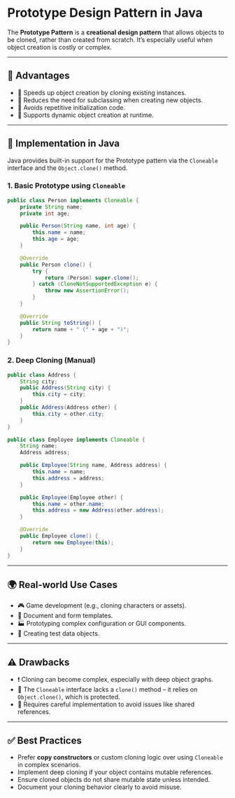 # Prototype Design Pattern in Java

The **Prototype Pattern** is a **creational design pattern** that allows objects to be cloned, rather than created from scratch. It’s especially useful when object creation is costly or complex.

---

## 🧠 Advantages

* 🚀 Speeds up object creation by cloning existing instances.
* 🧪 Reduces the need for subclassing when creating new objects.
* 🔁 Avoids repetitive initialization code.
* 🧵 Supports dynamic object creation at runtime.

---

## 🔁 Implementation in Java

Java provides built-in support for the Prototype pattern via the `Cloneable` interface and the `Object.clone()` method.

### 1. Basic Prototype using `Cloneable`

```java
public class Person implements Cloneable {
    private String name;
    private int age;

    public Person(String name, int age) {
        this.name = name;
        this.age = age;
    }

    @Override
    public Person clone() {
        try {
            return (Person) super.clone();
        } catch (CloneNotSupportedException e) {
            throw new AssertionError();
        }
    }

    @Override
    public String toString() {
        return name + " (" + age + ")";
    }
}
```

### 2. Deep Cloning (Manual)

```java
public class Address {
    String city;
    public Address(String city) {
        this.city = city;
    }
    public Address(Address other) {
        this.city = other.city;
    }
}

public class Employee implements Cloneable {
    String name;
    Address address;

    public Employee(String name, Address address) {
        this.name = name;
        this.address = address;
    }

    public Employee(Employee other) {
        this.name = other.name;
        this.address = new Address(other.address);
    }

    @Override
    public Employee clone() {
        return new Employee(this);
    }
}
```

---

## 🌍 Real-world Use Cases

* 🎮 Game development (e.g., cloning characters or assets).
* 📄 Document and form templates.
* 🏭 Prototyping complex configuration or GUI components.
* 🧪 Creating test data objects.

---

## ⚠️ Drawbacks

* ❗ Cloning can become complex, especially with deep object graphs.
* 📛 The `Cloneable` interface lacks a `clone()` method – it relies on `Object.clone()`, which is protected.
* 🧩 Requires careful implementation to avoid issues like shared references.

---

## ✅ Best Practices

* Prefer **copy constructors** or custom cloning logic over using `Cloneable` in complex scenarios.
* Implement deep cloning if your object contains mutable references.
* Ensure cloned objects do not share mutable state unless intended.
* Document your cloning behavior clearly to avoid misuse.
